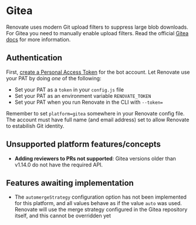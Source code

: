 # Gitea

Renovate uses modern Git upload filters to suppress large blob downloads.
For Gitea you need to manually enable upload filters.
Read the official [Gitea docs](https://docs.gitea.io/en-us/clone-filters/) for more information.

## Authentication

First, [create a Personal Access Token](https://docs.gitea.io/en-us/api-usage/#authentication) for the bot account. Let Renovate use your PAT by doing _one_ of the following:

- Set your PAT as a `token` in your `config.js` file
- Set your PAT as an environment variable `RENOVATE_TOKEN`
- Set your PAT when you run Renovate in the CLI with `--token=`

Remember to set `platform=gitea` somewhere in your Renovate config file. The account must have full name (and email address) set to allow Renovate to estabilish Git identity.

## Unsupported platform features/concepts

- **Adding reviewers to PRs not supported**: Gitea versions older than v1.14.0 do not have the required API.

## Features awaiting implementation

- The `automergeStrategy` configuration option has not been implemented for this platform, and all values behave as if the value `auto` was used. Renovate will use the merge strategy configured in the Gitea repository itself, and this cannot be overridden yet
